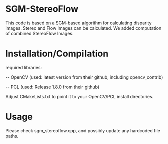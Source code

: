 # SGM-StereoFlow
This code is based on a SGM-based algorithm for calculating disparity images.
Stereo and Flow Images can be calculated. We added computation of combined StereoFlow Images.

# Installation/Compilation
required libraries:

-- OpenCV (used: latest version from their github, including opencv_contrib)

-- PCL (used: Release 1.8.0 from their github)

Adjust CMakeLists.txt to point it to your OpenCV/PCL install directories.

# Usage
Please check sgm_stereoflow.cpp, and possibly update any hardcoded file paths.
